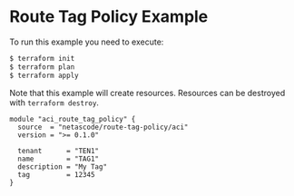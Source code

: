 <!-- BEGIN_TF_DOCS -->
# Route Tag Policy Example

To run this example you need to execute:

```bash
$ terraform init
$ terraform plan
$ terraform apply
```

Note that this example will create resources. Resources can be destroyed with `terraform destroy`.

```hcl
module "aci_route_tag_policy" {
  source  = "netascode/route-tag-policy/aci"
  version = ">= 0.1.0"

  tenant      = "TEN1"
  name        = "TAG1"
  description = "My Tag"
  tag         = 12345
}
```
<!-- END_TF_DOCS -->